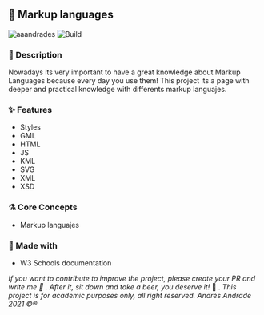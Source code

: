 ## :rocket: Markup languages

![aaandrades](https://img.shields.io/badge/-Frontend-orange)
![Build](https://img.shields.io/badge/-Working-brightgreen)

### :memo: Description
Nowadays its very important to have a great knowledge about Markup Languages because every day you use them!
This project its a page with deeper and practical knowledge with differents markup languajes.

### :sparkles: Features
- Styles
- GML
- HTML
- JS
- KML
- SVG
- XML
- XSD
  
### :alembic: Core Concepts
- Markup languajes
  
### :construction: Made with
- W3 Schools documentation

*If you want to contribute to improve the project, please create your PR and write me :speech_balloon: . After it, sit down and take a beer, you deserve it!* :beers: .
*This project is for academic purposes only, all right reserved. Andrés Andrade 2021 :copyright::registered:*
